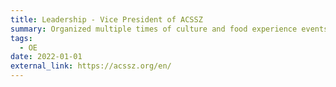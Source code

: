 ```yaml
---
title: Leadership - Vice President of ACSSZ
summary: Organized multiple times of culture and food experience events
tags:
  - OE
date: 2022-01-01
external_link: https://acssz.org/en/
---
```

